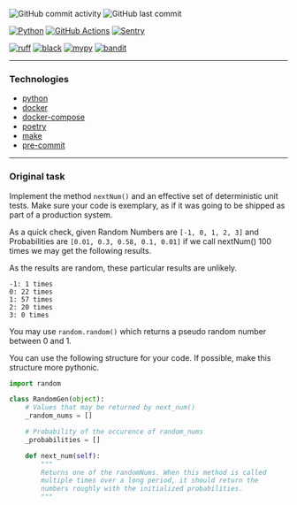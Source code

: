 ![GitHub commit activity](https://img.shields.io/github/commit-activity/y/Sanchoyzer/caraconnect)
![GitHub last commit](https://img.shields.io/github/last-commit/Sanchoyzer/caraconnect)

[![Python](https://img.shields.io/badge/Python-3.11-3776AB.svg?style=flat&logo=python&logoColor=ffdd54)](https://www.python.org)
[![GitHub Actions](https://img.shields.io/badge/github%20actions-%232671E5.svg?logo=githubactions&logoColor=white)](https://github.com/Sanchoyzer/caraconnect/actions)
[![Sentry](https://img.shields.io/static/v1?message=Sentry&color=362D59&logo=Sentry&logoColor=FFFFFF&label=)](https://sentry.io)

[![ruff](https://img.shields.io/endpoint?url=https://raw.githubusercontent.com/charliermarsh/ruff/main/assets/badge/v2.json)](https://github.com/astral-sh/ruff)
[![black](https://img.shields.io/badge/code%20style-black-000000.svg)](https://github.com/psf/black)
[![mypy](http://www.mypy-lang.org/static/mypy_badge.svg)](http://mypy-lang.org/)
[![bandit](https://img.shields.io/badge/security-bandit-green.svg)](https://github.com/PyCQA/bandit)

---

### Technologies ###

- [python](https://www.python.org/)
- [docker](https://www.docker.com/)
- [docker-compose](https://docs.docker.com/compose/)
- [poetry](https://python-poetry.org/docs/)
- [make](https://www.gnu.org/software/make/)
- [pre-commit](https://pre-commit.com/)

---

### Original task ###

Implement the method `nextNum()` and an effective set of deterministic unit tests.
Make sure your code is exemplary, as if it was going to be shipped as part of a production system.

As a quick check, given Random Numbers are `[-1, 0, 1, 2, 3]` and
Probabilities are `[0.01, 0.3, 0.58, 0.1, 0.01]`
if we call nextNum() 100 times we may get the following results.

As the results are random, these particular results are unlikely.
```
-1: 1 times
0: 22 times
1: 57 times
2: 20 times
3: 0 times
```

You may use `random.random()` which returns a pseudo random number between 0 and 1.

You can use the following structure for your code.
If possible, make this structure more pythonic.

```python
import random

class RandomGen(object):
    # Values that may be returned by next_num()
    _random_nums = []

    # Probability of the occurence of random_nums
    _probabilities = []

    def next_num(self):
        """
        Returns one of the randomNums. When this method is called
        multiple times over a long period, it should return the
        numbers roughly with the initialized probabilities.
        """

```
